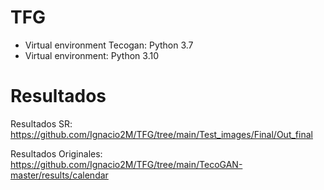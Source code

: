 # TFG

- Virtual environment Tecogan: Python 3.7
- Virtual environment: Python 3.10

# Resultados

Resultados SR: https://github.com/Ignacio2M/TFG/tree/main/Test_images/Final/Out_final 

Resultados Originales: https://github.com/Ignacio2M/TFG/tree/main/TecoGAN-master/results/calendar

